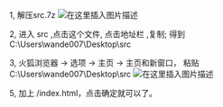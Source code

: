 1, 解压src.7z
![在这里插入图片描述](https://img-blog.csdn.net/20181011154614410?watermark/2/text/aHR0cHM6Ly9ibG9nLmNzZG4ubmV0L1N0ZXBoZW5fX1d1/font/5a6L5L2T/fontsize/400/fill/I0JBQkFCMA==/dissolve/70)

2, 进入 src ,点击这个文件, 点击地址栏 ,复制; 得到  C:\Users\wande007\Desktop\src

3,  火狐浏览器 -> 选项  -> 主页 -> 主页和新窗口， 粘贴 C:\Users\wande007\Desktop\src
		![在这里插入图片描述](https://img-blog.csdn.net/20181011155059533?watermark/2/text/aHR0cHM6Ly9ibG9nLmNzZG4ubmV0L1N0ZXBoZW5fX1d1/font/5a6L5L2T/fontsize/400/fill/I0JBQkFCMA==/dissolve/70)

5, 加上 /index.html，点击确定就可以了。